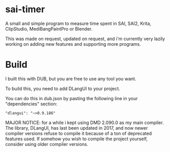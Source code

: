 # sai-timer
A small and simple program to measure time spent in SAI, SAI2, Krita, ClipStudio, MediBangPaintPro or Blender.

This was made on request, updated on request, and i'm currently very lazily working on adding new features and supporting more programs.


# Build
I built this with DUB, but you are free to use any tool you want.

To build this, you need to add DLangUI to your project.

You can do this in dub.json by pasting the following line in your "dependencies" section:

`"dlangui": "~>0.9.186"`

MAJOR NOTICE: for a while i kept using DMD 2.090.0 as my main compiler. The library, DLangUI, has last been updated in 2017, and now newer compiler versions refuse to compile it because of a ton of deprecated features used. If somehow you wish to compile the project yourself, consider using older compiler versions.
